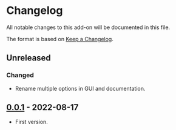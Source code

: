 # Changelog
All notable changes to this add-on will be documented in this file.

The format is based on [Keep a Changelog](https://keepachangelog.com/en/1.0.0/).

## Unreleased
### Changed
- Rename multiple options in GUI and documentation.

## [0.0.1] - 2022-08-17

- First version.

[0.0.1]: https://github.com/zaproxy/zap-extensions/releases/paramminer-v0.0.1